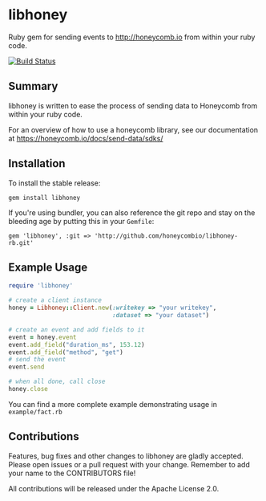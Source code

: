 libhoney
========
Ruby gem for sending events to http://honeycomb.io from within your ruby code.

[![Build Status](https://travis-ci.org/honeycombio/libhoney-rb.svg?branch=master)](https://travis-ci.org/honeycombio/libhoney-rb)

## Summary

libhoney is written to ease the process of sending data to Honeycomb from within
your ruby code.

For an overview of how to use a honeycomb library, see our documentation at
https://honeycomb.io/docs/send-data/sdks/

## Installation

To install the stable release:

```
gem install libhoney
```

If you're using bundler, you can also reference the git repo and stay on the bleeding age by putting this in your `Gemfile`:

```
gem 'libhoney', :git => 'http://github.com/honeycombio/libhoney-rb.git'
```

## Example Usage
```ruby
require 'libhoney'

# create a client instance
honey = Libhoney::Client.new(:writekey => "your writekey",
                             :dataset => "your dataset")

# create an event and add fields to it
event = honey.event
event.add_field("duration_ms", 153.12)
event.add_field("method", "get")
# send the event
event.send

# when all done, call close
honey.close
```

You can find a more complete example demonstrating usage in `example/fact.rb`

## Contributions

Features, bug fixes and other changes to libhoney are gladly accepted. Please
open issues or a pull request with your change. Remember to add your name to the
CONTRIBUTORS file!

All contributions will be released under the Apache License 2.0.

